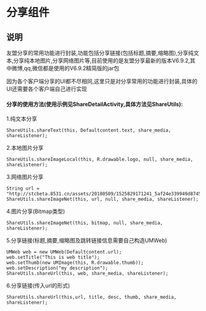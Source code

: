 # 分享组件
## 说明
友盟分享的常用功能进行封装,功能包括分享链接(包括标题,摘要,缩略图),分享纯文本,分享纯本地图片,分享网络图片等,目前使用的是友盟分享最新的版本V6.9.2,其中微博,qq,微信都是使用的V6.9.2精简版的jar包

因为各个客户端分享的UI都不尽相同,这里只是对分享常用的功能进行封装,具体的UI还需要各个客户端自己进行实现

#### 分享的使用方法(使用示例见ShareDetailActivity,具体方法见ShareUtils):
1.纯文本分享

    ShareUtils.shareText(this, Defaultcontent.text, share_media, shareListener);

2.本地图片分享

    ShareUtils.shareImageLocal(this, R.drawable.logo, null, share_media, shareListener);

3.网络图片分享

    String url = "http://stcbeta.8531.cn/assets/20180509/1525829171241_5af24e339949d8745a229fee.jpeg";
    ShareUtils.shareImageNet(this, url, null, share_media, shareListener);

4.图片分享(Bitmap类型)

    ShareUtils.shareImageNet(this, bitmap, null, share_media, shareListener);

5.分享链接(标题,摘要,缩略图及跳转链接信息需要自己构造UMWeb)


    UMWeb web = new UMWeb(Defaultcontent.url);
    web.setTitle("This is web title");
    web.setThumb(new UMImage(this, R.drawable.thumb));
    web.setDescription("my description");
    ShareUtils.shareUrl(this, web, share_media, shareListener);


6.分享链接(传入url的形式)

    ShareUtils.shareUrl(this,url, title, desc, thumb, share_media, shareListener);
